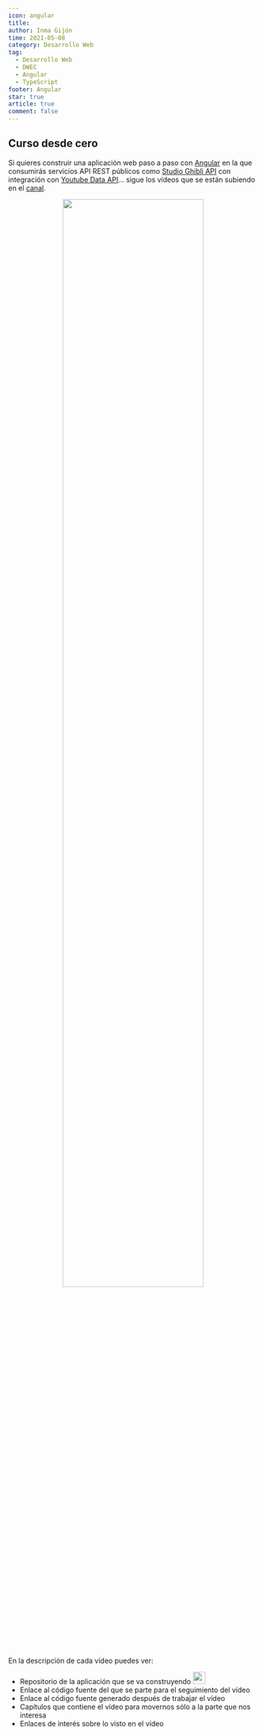```yaml
---
icon: angular
title:
author: Inma Gijón
time: 2021-05-08
category: Desarrollo Web
tag:
  - Desarrollo Web
  - DWEC
  - Angular
  - TypeScript
footer: Angular
star: true
article: true
comment: false
---
```


## Curso desde cero

Si quieres construir una aplicación web paso a paso con [Angular](https://angular.io/) en la que consumirás servicios API REST públicos como [Studio Ghibli API](https://ghibliapi.herokuapp.com/) con integración con [Youtube Data API](https://developers.google.com/youtube/v3)... sigue los vídeos que se están subiendo en el [canal](https://www.youtube.com/playlist?list=PLKBxfVADNf1UJS3RcK0QVk3_CIKgYeDIl).

<p style="text-align:center;">
  <img src="/assets/img/desarrollo/angular.png" width=75%/>
</p>

<!-- more -->

En la descripción de cada vídeo puedes ver:

- Repositorio de la aplicación que se va construyendo
  <a href="https://github.com/igijon/ghibli_angular_app" target="_blank"><img src="/assets/icon/github-logo.png" width="25px"/></a>
- Enlace al código fuente del que se parte para el seguimiento del vídeo
- Enlace al código fuente generado después de trabajar el vídeo
- Capítulos que contiene el vídeo para movernos sólo a la parte que nos interesa
- Enlaces de interés sobre lo visto en el vídeo
